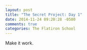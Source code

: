 ```yaml
---
layout: post
title: "The Secret Project: Day 1"
date: 2014-11-24 09:20:28 -0500
comments: true
categories: The Flatiron School
---
```

Make it work.